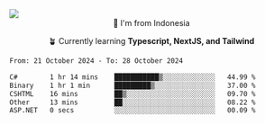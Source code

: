 
<img align = "center" src="https://readme-typing-svg.herokuapp.com?font=Fira+Code&size=25&pause=1000&color=00F713&center=true&vCenter=true&random=false&width=850&height=70&lines=Hi+There+%F0%9F%91%8B%2C+Im+Julian+Caesar;"/>
<br>

<div align = "center">
  📌 I'm from Indonesia
  
  🪴 Currently learning **Typescript, NextJS, and Tailwind**
</div>

<!--START_SECTION:waka-->

```txt
From: 21 October 2024 - To: 28 October 2024

C#        1 hr 14 mins    ███████████▒░░░░░░░░░░░░░   44.99 %
Binary    1 hr 1 min      █████████▒░░░░░░░░░░░░░░░   37.00 %
CSHTML    16 mins         ██▒░░░░░░░░░░░░░░░░░░░░░░   09.70 %
Other     13 mins         ██░░░░░░░░░░░░░░░░░░░░░░░   08.22 %
ASP.NET   0 secs          ░░░░░░░░░░░░░░░░░░░░░░░░░   00.09 %
```

<!--END_SECTION:waka-->
